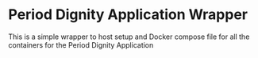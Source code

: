 # Period Dignity Application Wrapper

This is a simple wrapper to host setup and Docker compose file for all the containers for the Period Dignity Application